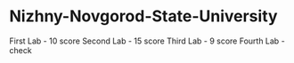 # Nizhny-Novgorod-State-University
First Lab - 10 score
Second Lab - 15 score
Third Lab - 9 score
Fourth Lab - check

